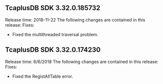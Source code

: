 [//]: # (chinagitpath:XXXXX)

## TcaplusDB SDK 3.32.0.185732
Release time: 2018-11-22
The following changes are contained in this release:
Fixes:
- Fixed the multithreaded traversal problem.

## TcaplusDB SDK 3.32.0.174230 
Release time: 6/6/2018
The following changes are contained in this release:
Fixes:
- Fixed the RegistAllTable error.

